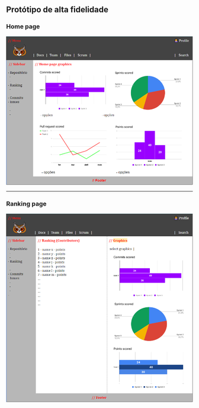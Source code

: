 ## Protótipo de alta fidelidade

### Home page

![](./assets/imgs/prototipo_homepage.PNG)

---

### Ranking page

![](./assets/imgs/prototipo_ranking.PNG)